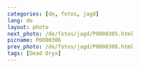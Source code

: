 ```yaml
---
categories: [de, fotos, jagd]
lang: de
layout: photo
next_photo: /de/fotos/jagd/P0000305.html
picname: P0000306
prev_photo: /de/fotos/jagd/P0000308.html
tags: [Dead Oryx]
---
```


